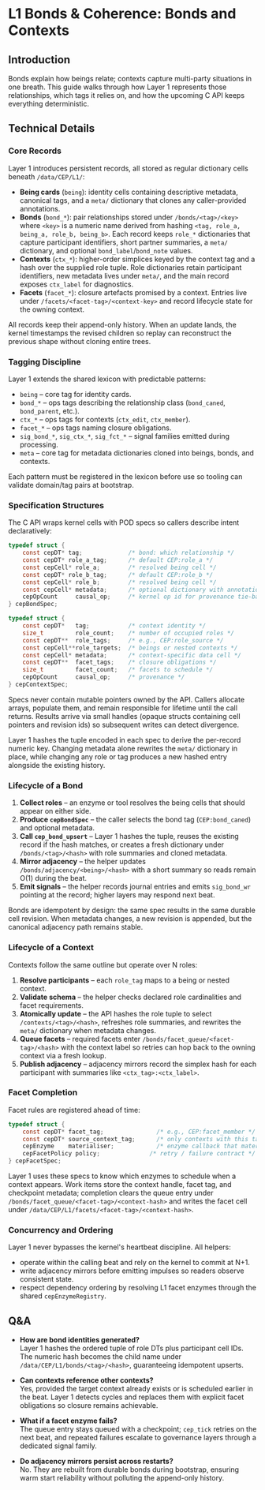 # L1 Bonds & Coherence: Bonds and Contexts

## Introduction
Bonds explain how beings relate; contexts capture multi-party situations in one breath. This guide walks through how Layer 1 represents those relationships, which tags it relies on, and how the upcoming C API keeps everything deterministic.

## Technical Details
### Core Records
Layer 1 introduces persistent records, all stored as regular dictionary cells beneath `/data/CEP/L1/`:
- **Being cards** (`being`): identity cells containing descriptive metadata, canonical tags, and a `meta/` dictionary that clones any caller-provided annotations.
- **Bonds** (`bond_*`): pair relationships stored under `/bonds/<tag>/<key>` where `<key>` is a numeric name derived from hashing `<tag, role_a, being_a, role_b, being_b>`. Each record keeps `role_*` dictionaries that capture participant identifiers, short partner summaries, a `meta/` dictionary, and optional `bond_label`/`bond_note` values.
- **Contexts** (`ctx_*`): higher-order simplices keyed by the context tag and a hash over the supplied role tuple. Role dictionaries retain participant identifiers, new metadata lives under `meta/`, and the main record exposes `ctx_label` for diagnostics.
- **Facets** (`facet_*`): closure artefacts promised by a context. Entries live under `/facets/<facet-tag>/<context-key>` and record lifecycle state for the owning context.

All records keep their append-only history. When an update lands, the kernel timestamps the revised children so replay can reconstruct the previous shape without cloning entire trees.

### Tagging Discipline
Layer 1 extends the shared lexicon with predictable patterns:
- `being` – core tag for identity cards.
- `bond_*` – ops tags describing the relationship class (`bond_caned`, `bond_parent`, etc.).
- `ctx_*` – ops tags for contexts (`ctx_edit`, `ctx_member`).
- `facet_*` – ops tags naming closure obligations.
- `sig_bond_*`, `sig_ctx_*`, `sig_fct_*` – signal families emitted during processing.
- `meta` – core tag for metadata dictionaries cloned into beings, bonds, and contexts.

Each pattern must be registered in the lexicon before use so tooling can validate domain/tag pairs at bootstrap.

### Specification Structures
The C API wraps kernel cells with POD specs so callers describe intent declaratively:
```c
typedef struct {
    const cepDT* tag;             /* bond: which relationship */
    const cepDT* role_a_tag;      /* default CEP:role_a */
    const cepCell* role_a;        /* resolved being cell */
    const cepDT* role_b_tag;      /* default CEP:role_b */
    const cepCell* role_b;        /* resolved being cell */
    const cepCell* metadata;      /* optional dictionary with annotations */
    cepOpCount     causal_op;     /* kernel op id for provenance tie-back */
} cepBondSpec;

typedef struct {
    const cepDT*   tag;           /* context identity */
    size_t         role_count;    /* number of occupied roles */
    const cepDT**  role_tags;     /* e.g., CEP:role_source */
    const cepCell**role_targets;  /* beings or nested contexts */
    const cepCell* metadata;      /* context-specific data cell */
    const cepDT**  facet_tags;    /* closure obligations */
    size_t         facet_count;   /* facets to schedule */
    cepOpCount     causal_op;     /* provenance */
} cepContextSpec;
```

Specs never contain mutable pointers owned by the API. Callers allocate arrays, populate them, and remain responsible for lifetime until the call returns. Results arrive via small handles (opaque structs containing cell pointers and revision ids) so subsequent writes can detect divergence.

Layer 1 hashes the tuple encoded in each spec to derive the per-record numeric key. Changing metadata alone rewrites the `meta/` dictionary in place, while changing any role or tag produces a new hashed entry alongside the existing history.

### Lifecycle of a Bond
1. **Collect roles** – an enzyme or tool resolves the being cells that should appear on either side.
2. **Produce `cepBondSpec`** – the caller selects the bond tag (`CEP:bond_caned`) and optional metadata.
3. **Call `cep_bond_upsert`** – Layer 1 hashes the tuple, reuses the existing record if the hash matches, or creates a fresh dictionary under `/bonds/<tag>/<hash>` with role summaries and cloned metadata.
4. **Mirror adjacency** – the helper updates `/bonds/adjacency/<being>/<hash>` with a short summary so reads remain O(1) during the beat.
5. **Emit signals** – the helper records journal entries and emits `sig_bond_wr` pointing at the record; higher layers may respond next beat.

Bonds are idempotent by design: the same spec results in the same durable cell revision. When metadata changes, a new revision is appended, but the canonical adjacency path remains stable.

### Lifecycle of a Context
Contexts follow the same outline but operate over N roles:
1. **Resolve participants** – each `role_tag` maps to a being or nested context.
2. **Validate schema** – the helper checks declared role cardinalities and facet requirements.
3. **Atomically update** – the API hashes the role tuple to select `/contexts/<tag>/<hash>`, refreshes role summaries, and rewrites the `meta/` dictionary when metadata changes.
4. **Queue facets** – required facets enter `/bonds/facet_queue/<facet-tag>/<hash>` with the context label so retries can hop back to the owning context via a fresh lookup.
5. **Publish adjacency** – adjacency mirrors record the simplex hash for each participant with summaries like `<ctx_tag>:<ctx_label>`.

### Facet Completion
Facet rules are registered ahead of time:
```c
typedef struct {
    const cepDT* facet_tag;               /* e.g., CEP:facet_member */
    const cepDT* source_context_tag;      /* only contexts with this tag trigger */
    cepEnzyme    materialiser;            /* enzyme callback that materialises the facet */
    cepFacetPolicy policy;              /* retry / failure contract */
} cepFacetSpec;
```
Layer 1 uses these specs to know which enzymes to schedule when a context appears. Work items store the context handle, facet tag, and checkpoint metadata; completion clears the queue entry under `/bonds/facet_queue/<facet-tag>/<context-hash>` and writes the facet cell under `/data/CEP/L1/facets/<facet-tag>/<context-hash>`.

### Concurrency and Ordering
Layer 1 never bypasses the kernel's heartbeat discipline. All helpers:
- operate within the calling beat and rely on the kernel to commit at N+1.
- write adjacency mirrors before emitting impulses so readers observe consistent state.
- respect dependency ordering by resolving L1 facet enzymes through the shared `cepEnzymeRegistry`.

## Q&A
- **How are bond identities generated?**  
  Layer 1 hashes the ordered tuple of role DTs plus participant cell IDs. The numeric hash becomes the child name under `/data/CEP/L1/bonds/<tag>/<hash>`, guaranteeing idempotent upserts.

- **Can contexts reference other contexts?**  
  Yes, provided the target context already exists or is scheduled earlier in the beat. Layer 1 detects cycles and replaces them with explicit facet obligations so closure remains achievable.

- **What if a facet enzyme fails?**  
  The queue entry stays queued with a checkpoint; `cep_tick` retries on the next beat, and repeated failures escalate to governance layers through a dedicated signal family.

- **Do adjacency mirrors persist across restarts?**  
  No. They are rebuilt from durable bonds during bootstrap, ensuring warm start reliability without polluting the append-only history.
